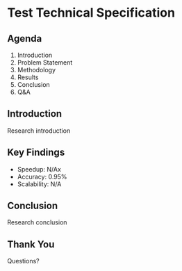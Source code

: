 # Test Technical Specification

## Agenda
1. Introduction
2. Problem Statement
3. Methodology
4. Results
5. Conclusion
6. Q&A

## Introduction
Research introduction

## Key Findings
- Speedup: N/Ax
- Accuracy: 0.95%
- Scalability: N/A

## Conclusion
Research conclusion

## Thank You
Questions?
